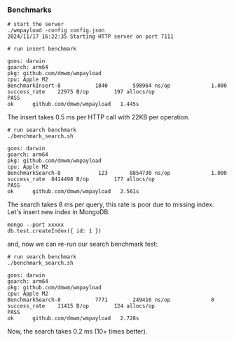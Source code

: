 ### Benchmarks

```
# start the server
./wmpayload -config config.json
2024/11/17 16:22:35 Starting HTTP server on port 7111
```

```
# run insert benchmark

goos: darwin
goarch: arm64
pkg: github.com/dmwm/wmpayload
cpu: Apple M2
BenchmarkInsert-8   	    1840	    598964 ns/op	         1.000 success_rate	   22975 B/op	     197 allocs/op
PASS
ok  	github.com/dmwm/wmpayload	1.445s
```

The insert takes 0.5 ms per HTTP call with 22KB per operation.

```
# run search benchmark
./benchmark_search.sh

goos: darwin
goarch: arm64
pkg: github.com/dmwm/wmpayload
cpu: Apple M2
BenchmarkSearch-8   	     123	   8854730 ns/op	         1.000 success_rate	 8414498 B/op	     177 allocs/op
PASS
ok  	github.com/dmwm/wmpayload	2.561s

```
The search takes 8 ms per query, this rate is poor due to missing index. Let's insert
new index in MongoDB:

```
mongo --port xxxxx
db.test.createIndex({ id: 1 })
```
and, now we can re-run our search benchmark test:
```
# run search benchmark
./benchmark_search.sh

goos: darwin
goarch: arm64
pkg: github.com/dmwm/wmpayload
cpu: Apple M2
BenchmarkSearch-8   	    7771	    249416 ns/op	         0 success_rate	   11415 B/op	     124 allocs/op
PASS
ok  	github.com/dmwm/wmpayload	2.728s
```
Now, the search takes 0.2 ms (10+ times better).
